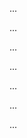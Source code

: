 <panel type="warning" header=":trophy: Can explain SE principles :star::star:" expandable expanded no-close>

<panel type="warning" header=":trophy: Can explain software engineering principles :star::star:" expandable>
  <include src="../../book/principles/what/full.md" />
  <panel header=":dart: Evidence" expanded>

...

  </panel>
</panel>


<panel type="success" header=":trophy: Can explain dependency inversion principle :star::star::star::star:" expandable>
  <include src="../../book/principles/dependencyInversionPrinciple/full.md" />
  <panel header=":dart: Evidence" expanded>

...

  </panel>
</panel>

<panel type="success" header=":trophy: Can explain SOLID principles :star::star::star::star:" expandable>
  <include src="../../book/principles/solidPrinciples/full.md" />
  <panel header=":dart: Evidence" expanded>

...

  </panel>
</panel>

<panel type="info" header=":trophy: Can explain the Law of Demeter :star::star::star:" expandable>
  <include src="../../book/principles/lawOfDemeter/full.md" />
  <panel header=":dart: Evidence" expanded>

...

  </panel>
</panel>

<panel type="success" header=":trophy: Can explain YAGNI principle :star::star::star::star:" expandable>
  <include src="../../book/principles/yagniPrinciple/full.md" />
  <panel header=":dart: Evidence" expanded>

...

  </panel>
</panel>

<panel type="success" header=":trophy: Can explain DRY principle :star::star::star::star:" expandable>
  <include src="../../book/principles/dryPrinciple/full.md" />
  <panel header=":dart: Evidence" expanded>

...

  </panel>
</panel>

<panel type="success" header=":trophy: Can explain Brooks' law :star::star::star::star:" expandable>
  <include src="../../book/principles/brooksLaw/full.md" />
  <panel header=":dart: Evidence" expanded>

...

  </panel>
</panel>

</panel>

